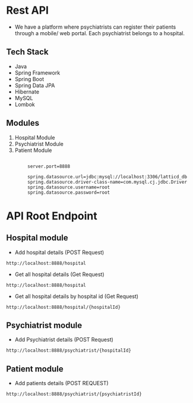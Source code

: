 # Rest API
* We have a platform where psychiatrists can register their patients through a mobile/ web portal. Each psychiatrist belongs to a hospital.

## Tech Stack

* Java
* Spring Framework
* Spring Boot
* Spring Data JPA
* Hibernate
* MySQL
* Lombok

## Modules
1. Hospital Module
2. Psychiatrist Module
3. Patient Module

```

        server.port=8888

        spring.datasource.url=jdbc:mysql://localhost:3306/latticd_db
        spring.datasource.driver-class-name=com.mysql.cj.jdbc.Driver
        spring.datasource.username=root
        spring.datasource.password=root

```

# API Root Endpoint

## Hospital module

* Add hospital details (POST Request)

`http://localhost:8888/hospital`

* Get all hospital details (Get Request)

`http://localhost:8888/hospital`

* Get all hospital details by hospital id (Get Request)

`http://localhost:8888/hospital/{hospitalId}`

## Psychiatrist module

* Add Psychiatrist details (POST Request)

`http://localhost:8888/psychiatrist/{hospitalId}`

## Patient module

* Add patients details (POST REQUEST)

`http://localhost:8888/psychiatrist/{psychiatristId}`

